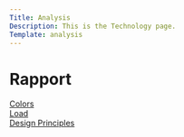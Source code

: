 ```yaml
---
Title: Analysis
Description: This is the Technology page.
Template: analysis
---
```


Rapport
==========================
<div class=rapport-box>
<div class="rapport1">
<a href="analysis/01_colors">Colors</a>
</div>

<div class="rapport2">
<a href="analysis/02_load">Load</a>
</div>

<div class="rapport3">
<a href="analysis/03_design_principles">Design Principles</a>
</div>
</div>
